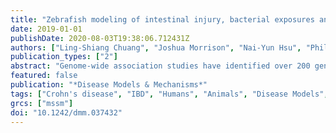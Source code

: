 ```yaml
---
title: "Zebrafish modeling of intestinal injury, bacterial exposures and medications defines epithelial in vivo responses relevant to human inflammatory bowel disease"
date: 2019-01-01
publishDate: 2020-08-03T19:38:06.712431Z
authors: ["Ling-Shiang Chuang", "Joshua Morrison", "Nai-Yun Hsu", "Philippe Ronel Labrias", "Shikha Nayar", "Ernie Chen", "Nicole Villaverde", "Jody Ann Facey", "Gilles Boschetti", "Mamta Giri", "Mireia Castillo-Martin", "Tin Htwe Thin", "Yashoda Sharma", "Jaime Chu", "Judy H. Cho"]
publication_types: ["2"]
abstract: "Genome-wide association studies have identified over 200 genomic loci associated with inflammatory bowel disease (IBD). High-effect risk alleles define key roles for genes involved in bacterial response and innate defense. More high-throughput in vivo systems are required to rapidly evaluate therapeutic agents. We visualize, in zebrafish, the effects on epithelial barrier function and intestinal autophagy of one-course and repetitive injury. Repetitive injury induces increased mortality, impaired recovery of intestinal barrier function, failure to contain bacteria within the intestine and impaired autophagy. Prostaglandin E2 (PGE2) administration protected against injury by enhancing epithelial barrier function and limiting systemic infection. Effects of IBD therapeutic agents were defined: mesalamine showed protective features during injury, whereas 6-mercaptopurine displayed marked induction of autophagy during recovery. Given the highly conserved nature of innate defense in zebrafish, it represents an ideal model system with which to test established and new IBD therapies targeted to the epithelial barrier.This article has an associated First Person interview with the first author of the paper."
featured: false
publication: "*Disease Models & Mechanisms*"
tags: ["Crohn's disease", "IBD", "Humans", "Animals", "Disease Models", "Animal", "Inflammatory Bowel Diseases", "Intestines", "Autophagy", "Enterocytes", "Dextran Sulfate", "Acids", "Bacterial Proteins", "Dinoprostone", "DSS injury model", "Epithelial barrier", "Epithelium", "Lysosome-rich enterocytes", "Lysosomes", "Models", "Biological", "Mucins", "Mucus", "Zebrafish"]
grcs: ["mssm"]
doi: "10.1242/dmm.037432"
---
```


